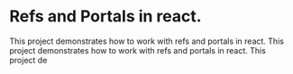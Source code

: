 # Refs and Portals in react.

This project demonstrates how to work with refs and portals in react.
This project demonstrates how to work with refs and portals in react.
This project de